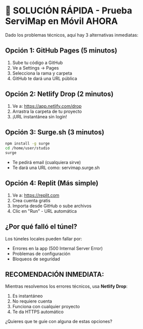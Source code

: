 # 🚀 SOLUCIÓN RÁPIDA - Prueba ServiMap en Móvil AHORA

Dado los problemas técnicos, aquí hay 3 alternativas inmediatas:

## Opción 1: GitHub Pages (5 minutos)
1. Sube tu código a GitHub
2. Ve a Settings → Pages
3. Selecciona la rama y carpeta
4. GitHub te dará una URL pública

## Opción 2: Netlify Drop (2 minutos)
1. Ve a: https://app.netlify.com/drop
2. Arrastra la carpeta de tu proyecto
3. ¡URL instantánea sin login!

## Opción 3: Surge.sh (3 minutos)
```bash
npm install -g surge
cd /home/user/studio
surge
```
- Te pedirá email (cualquiera sirve)
- Te dará una URL como: servimap.surge.sh

## Opción 4: Replit (Más simple)
1. Ve a: https://replit.com
2. Crea cuenta gratis
3. Importa desde GitHub o sube archivos
4. Clic en "Run" - URL automática

## ¿Por qué falló el túnel?
Los túneles locales pueden fallar por:
- Errores en la app (500 Internal Server Error)
- Problemas de configuración
- Bloqueos de seguridad

## RECOMENDACIÓN INMEDIATA:
Mientras resolvemos los errores técnicos, usa **Netlify Drop**:
1. Es instantáneo
2. No requiere cuenta
3. Funciona con cualquier proyecto
4. Te da HTTPS automático

¿Quieres que te guíe con alguna de estas opciones?